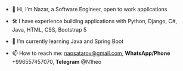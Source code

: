 - 👋 Hi, I’m Nazar, a Software Engineer, open to work applications

- 🛠️ I have experience building applications with Python, Django, C#, Java, HTML, CSS, Bootstrap 5 
- 🌱 I’m currently learning Java and Spring Boot
- 📫 How to reach me: napsatarov@gmail.com, **WhatsApp/Phone** +996557457070, **Telegram** @N1heo  

<!---
N1heo/N1heo is a ✨ special ✨ repository because its `README.md` (this file) appears on your GitHub profile.
You can click the Preview link to take a look at your changes.
--->
